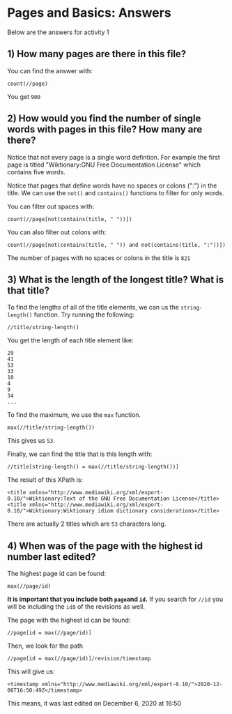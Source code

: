 # Pages and Basics: Answers 

Below are the answers for activity 1

## 1) How many pages are there in this file?

You can find the answer with:
```
count(//page)
```

You get `900`

## 2) How would you find the number of single words with pages in this file? How many are there?


Notice that not every page is a single word defintion. For example the first page is titled "Wiktionary:GNU Free Documentation License" which contains five words.

Notice that pages that define words have no spaces or colons (":") in the title. We can use the `not()` and `contains()` functions to filter for only words. 

You can filter out spaces with:
```
count(//page[not(contains(title, " "))])
```

You can also filter out colons with:

```
count(//page[not(contains(title, " ")) and not(contains(title, ":"))])
```

The number of pages with no spaces or colons in the title is `821`


## 3) What is the length of the longest title? What is that title?

To find the lengths of all of the title elements, we can us the `string-length()` function. Try running the following:

```
//title/string-length()
```
You get the length of each title element like:
```
29
41
53
33
10
4
9
34
...
```

To find the maximum, we use the `max` function. 

```
max(//title/string-length())
```

This gives us `53`. 

Finally, we can find the title that is this length with:
```
//title[string-length() = max(//title/string-length())]
```

The result of this XPath is: 
```
<title xmlns="http://www.mediawiki.org/xml/export-0.10/">Wiktionary:Text of the GNU Free Documentation License</title>
<title xmlns="http://www.mediawiki.org/xml/export-0.10/">Wiktionary:Wiktionary idiom dictionary considerations</title>
```

There are actually 2 titles which are `53` characters long. 

## 4) When was of the page with the highest id number last edited?


The highest page id can be found: 
```
max(//page/id)
```

**It is important that you include both `page`and `id`.** If you search for `//id` you will be including the `id`s of the revisions as well. 



The page with the highest id can be found: 
```
//page[id = max(//page/id)]
```

Then, we look for the path 
```
//page[id = max(//page/id)]/revision/timestamp
```

This will give us: 
```
<timestamp xmlns="http://www.mediawiki.org/xml/export-0.10/">2020-12-06T16:50:49Z</timestamp>
```

This means, it was last edited on December 6, 2020 at 16:50


